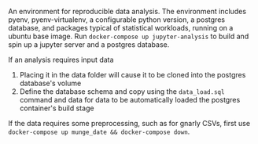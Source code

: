 An environment for reproducible data analysis. The environment includes pyenv, pyenv-virtualenv, a configurable python version, a postgres database, and packages typical of statistical workloads, running on a ubuntu base image. Run `docker-compose up jupyter-analysis` to build and spin up a jupyter server and a postgres database.

If an analysis requires input data
  1. Placing it in the data folder will cause it to be cloned into the postgres database's volume
  2. Define the database schema and copy using the `data_load.sql` command and data for data to be automatically loaded the postgres container's build stage

If the data requires some preprocessing, such as for gnarly CSVs, first use `docker-compose up munge_date && docker-compose down`.

